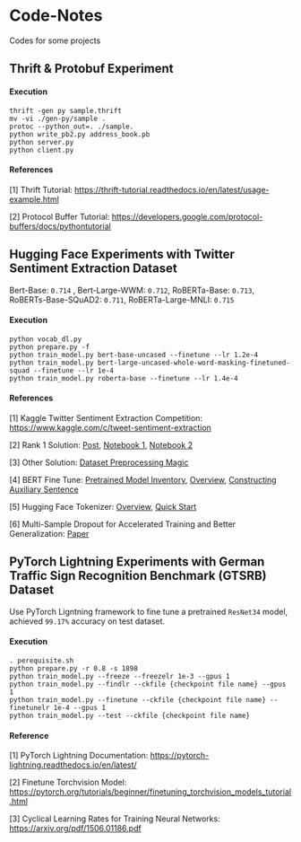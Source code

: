 # Code-Notes

Codes for some projects

## Thrift & Protobuf Experiment

#### Execution

```
thrift -gen py sample.thrift
mv -vi ./gen-py/sample .
protoc --python_out=. ./sample.
python write_pb2.py address_book.pb
python server.py
python client.py
```

#### References

[1] Thrift Tutorial: https://thrift-tutorial.readthedocs.io/en/latest/usage-example.html

[2] Protocol Buffer Tutorial: https://developers.google.com/protocol-buffers/docs/pythontutorial


## Hugging Face Experiments with Twitter Sentiment Extraction Dataset

Bert-Base: `0.714` , Bert-Large-WWM: `0.712`, RoBERTa-Base: `0.713`, RoBERTs-Base-SQuAD2: `0.711`, RoBERTa-Large-MNLI: `0.715`

#### Execution

```
python vocab_dl.py
python prepare.py -f
python train_model.py bert-base-uncased --finetune --lr 1.2e-4
python train_model.py bert-large-uncased-whole-word-masking-finetuned-squad --finetune --lr 1e-4
python train_model.py roberta-base --finetune --lr 1.4e-4
```

#### References

[1] Kaggle Twitter Sentiment Extraction Competition: https://www.kaggle.com/c/tweet-sentiment-extraction

[2] Rank 1 Solution: [Post](https://www.kaggle.com/c/tweet-sentiment-extraction/discussion/159477#891253), [Notebook 1](https://www.kaggle.com/aruchomu/no-sampler-ensemble-normal-sub-0-7363), [Notebook 2](https://www.kaggle.com/theoviel/character-level-model-magic/)

[3] Other Solution: [Dataset Preprocessing Magic](https://www.kaggle.com/tkm2261/pre-postprosessing-guc)

[4] BERT Fine Tune: [Pretrained Model Inventory](https://huggingface.co/transformers/pretrained_models.html), [Overview](https://zhuanlan.zhihu.com/p/62642374?utm_source=wechat_session&utm_medium=social&utm_oi=629832652505616384), [Constructing Auxiliary Sentence](https://arxiv.org/pdf/1903.09588.pdf)

[5] Hugging Face Tokenizer:  [Overview](https://towardsdatascience.com/comparing-transformer-tokenizers-686307856955), [Quick Start](https://heartbeat.fritz.ai/hands-on-with-hugging-faces-new-tokenizers-library-baff35d7b465)

[6] Multi-Sample Dropout for Accelerated Training and Better Generalization: [Paper](https://arxiv.org/pdf/1905.09788.pdf)

## PyTorch Lightning Experiments with German Traffic Sign Recognition Benchmark (GTSRB) Dataset

Use PyTorch Ligntning framework to fine tune a pretrained `ResNet34` model, achieved `99.17%` accuracy on test dataset.

#### Execution

```
. perequisite.sh
python prepare.py -r 0.8 -s 1898
python train_model.py --freeze --freezelr 1e-3 --gpus 1
python train_model.py --findlr --ckfile {checkpoint file name} --gpus 1
python train_model.py --finetune --ckfile {checkpoint file name} --finetunelr 1e-4 --gpus 1
python train_model.py --test --ckfile {checkpoint file name}
```

#### Reference

[1] PyTorch Lightning Documentation: https://pytorch-lightning.readthedocs.io/en/latest/

[2] Finetune Torchvision Model: https://pytorch.org/tutorials/beginner/finetuning_torchvision_models_tutorial.html

[3] Cyclical Learning Rates for Training Neural Networks: https://arxiv.org/pdf/1506.01186.pdf
